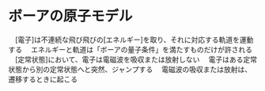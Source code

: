 # ボーアの原子モデル
　[電子]は不連続な飛び飛びの[エネルギー]を取り、それに対応する軌道を運動する
　エネルギーと軌道は「ボーアの量子条件」を満たすものだけが許される
　[定常状態]において、電子は電磁波を吸収または放射しない
　電子はある定常状態から別の定常状態へと突然、ジャンプする
　電磁波の吸収または放射は、遷移するときに起こる

